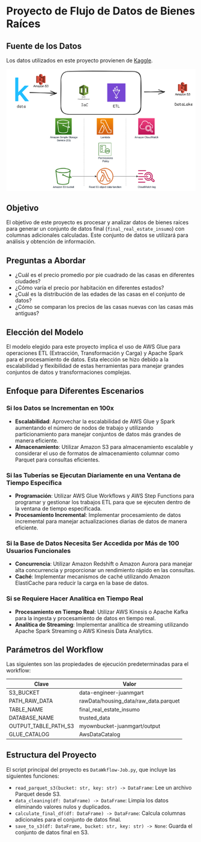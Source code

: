 # Proyecto de Flujo de Datos de Bienes Raíces
## Fuente de los Datos
Los datos utilizados en este proyecto provienen de [Kaggle](https://www.kaggle.com/datasets/0e23f01c0fc5a3d7a83e20023c70534df3cbbc6c23f1baf19f2ae3961a1576d7).

![ARQ](sources/arq.png)

## Objetivo
El objetivo de este proyecto es procesar y analizar datos de bienes raíces para generar un conjunto de datos final (`final_real_estate_insumo`) con columnas adicionales calculadas. Este conjunto de datos se utilizará para análisis y obtención de información.

## Preguntas a Abordar
- ¿Cuál es el precio promedio por pie cuadrado de las casas en diferentes ciudades?
- ¿Cómo varía el precio por habitación en diferentes estados?
- ¿Cuál es la distribución de las edades de las casas en el conjunto de datos?
- ¿Cómo se comparan los precios de las casas nuevas con las casas más antiguas?

## Elección del Modelo
El modelo elegido para este proyecto implica el uso de AWS Glue para operaciones ETL (Extracción, Transformación y Carga) y Apache Spark para el procesamiento de datos. Esta elección se hizo debido a la escalabilidad y flexibilidad de estas herramientas para manejar grandes conjuntos de datos y transformaciones complejas.

## Enfoque para Diferentes Escenarios

### Si los Datos se Incrementan en 100x
- **Escalabilidad**: Aprovechar la escalabilidad de AWS Glue y Spark aumentando el número de nodos de trabajo y utilizando particionamiento para manejar conjuntos de datos más grandes de manera eficiente.
- **Almacenamiento**: Utilizar Amazon S3 para almacenamiento escalable y considerar el uso de formatos de almacenamiento columnar como Parquet para consultas eficientes.

### Si las Tuberías se Ejecutan Diariamente en una Ventana de Tiempo Específica
- **Programación**: Utilizar AWS Glue Workflows y AWS Step Functions para programar y gestionar los trabajos ETL para que se ejecuten dentro de la ventana de tiempo especificada.
- **Procesamiento Incremental**: Implementar procesamiento de datos incremental para manejar actualizaciones diarias de datos de manera eficiente.

### Si la Base de Datos Necesita Ser Accedida por Más de 100 Usuarios Funcionales
- **Concurrencia**: Utilizar Amazon Redshift o Amazon Aurora para manejar alta concurrencia y proporcionar un rendimiento rápido en las consultas.
- **Caché**: Implementar mecanismos de caché utilizando Amazon ElastiCache para reducir la carga en la base de datos.

### Si se Requiere Hacer Analítica en Tiempo Real
- **Procesamiento en Tiempo Real**: Utilizar AWS Kinesis o Apache Kafka para la ingesta y procesamiento de datos en tiempo real.
- **Analítica de Streaming**: Implementar analítica de streaming utilizando Apache Spark Streaming o AWS Kinesis Data Analytics.

## Parámetros del Workflow
Las siguientes son las propiedades de ejecución predeterminadas para el workflow:

| Clave                  | Valor                                      |
|------------------------|--------------------------------------------|
| S3_BUCKET              | data-engineer-juanmgart                    |
| PATH_RAW_DATA          | rawData/housing_data/raw_data.parquet      |
| TABLE_NAME             | final_real_estate_insumo                   |
| DATABASE_NAME          | trusted_data                               |
| OUTPUT_TABLE_PATH_S3   | myownbucket-juanmgart/output               |
| GLUE_CATALOG           | AwsDataCatalog                             |

## Estructura del Proyecto
El script principal del proyecto es `DataWkflow-Job.py`, que incluye las siguientes funciones:
- `read_parquet_s3(bucket: str, key: str) -> DataFrame`: Lee un archivo Parquet desde S3.
- `data_cleaning(df: DataFrame) -> DataFrame`: Limpia los datos eliminando valores nulos y duplicados.
- `calculate_final_df(df: DataFrame) -> DataFrame`: Calcula columnas adicionales para el conjunto de datos final.
- `save_to_s3(df: DataFrame, bucket: str, key: str) -> None`: Guarda el conjunto de datos final en S3.

